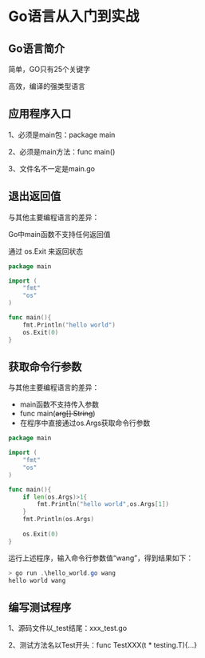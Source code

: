 # Go语言从入门到实战

## Go语言简介

简单，GO只有25个关键字

高效，编译的强类型语言

## 应用程序入口

1、必须是main包：package main

2、必须是main方法：func main()

3、文件名不一定是main.go

## 退出返回值

与其他主要编程语言的差异：

Go中main函数不支持任何返回值

通过 os.Exit 来返回状态

```go
package main

import (
	"fmt"
	"os"
)

func main(){
	fmt.Println("hello world")
	os.Exit(0)
}
```



## 获取命令行参数

与其他主要编程语言的差异：

- main函数不支持传入参数
- func main(~~arg[] String~~)
- 在程序中直接通过os.Args获取命令行参数

```go
package main

import (
	"fmt"
	"os"
)

func main(){
	if len(os.Args)>1{
		fmt.Println("hello world",os.Args[1])
	}
	fmt.Println(os.Args)
	
	os.Exit(0)
}
```

运行上述程序，输入命令行参数值“wang”，得到结果如下：

```powershell
> go run .\hello_world.go wang
hello world wang
```



## 编写测试程序

1、源码文件以_test结尾：xxx_test.go

2、测试方法名以Test开头：func TestXXX(t * testing.T){...}